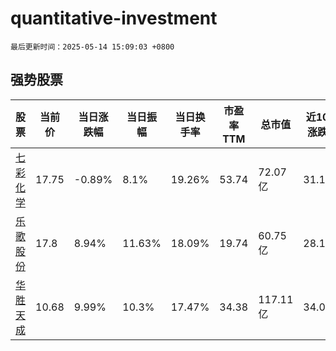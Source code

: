 # quantitative-investment

`最后更新时间：2025-05-14 15:09:03 +0800`

## 强势股票

|股票|当前价|当日涨跌幅|当日振幅|当日换手率|市盈率TTM|总市值|近10日涨跌幅|
|----|----|----|----|----|----|----|----|
|[七彩化学](https://xueqiu.com/S/SZ300758)|17.75|-0.89%|8.1%|19.26%|53.74|72.07亿|31.19%|
|[乐歌股份](https://xueqiu.com/S/SZ300729)|17.8|8.94%|11.63%|18.09%|19.74|60.75亿|28.15%|
|[华胜天成](https://xueqiu.com/S/SH600410)|10.68|9.99%|10.3%|17.47%|34.38|117.11亿|34.0%|
